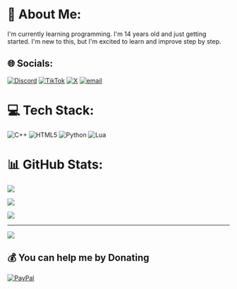 # 💫 About Me:
I'm currently learning programming. I'm 14 years old and just getting started. I'm new to this, but I'm excited to learn and improve step by step.


## 🌐 Socials:
[![Discord](https://img.shields.io/badge/Discord-%237289DA.svg?logo=discord&logoColor=white)](https://discord.gg/https://discord.gg/n2gQPEATBN) [![TikTok](https://img.shields.io/badge/TikTok-%23000000.svg?logo=TikTok&logoColor=white)](https://tiktok.com/@ilyvnvlr) [![X](https://img.shields.io/badge/X-black.svg?logo=X&logoColor=white)](https://x.com/ilyvndc) [![email](https://img.shields.io/badge/Email-D14836?logo=gmail&logoColor=white)](mailto:ilyvndc@gmail.com) 

# 💻 Tech Stack:
![C++](https://img.shields.io/badge/c++-%2300599C.svg?style=for-the-badge&logo=c%2B%2B&logoColor=white) ![HTML5](https://img.shields.io/badge/html5-%23E34F26.svg?style=for-the-badge&logo=html5&logoColor=white) ![Python](https://img.shields.io/badge/python-3670A0?style=for-the-badge&logo=python&logoColor=ffdd54) ![Lua](https://img.shields.io/badge/lua-%232C2D72.svg?style=for-the-badge&logo=lua&logoColor=white)
# 📊 GitHub Stats:
![](https://github-readme-stats.vercel.app/api?username=Seraph14yo&theme=dark&hide_border=false&include_all_commits=false&count_private=false)<br/>

![](https://nirzak-streak-stats.vercel.app/?user=Seraph14yo&theme=dark&hide_border=false)<br/>

![](https://github-readme-stats.vercel.app/api/top-langs/?username=Seraph14yo&theme=dark&hide_border=false&include_all_commits=false&count_private=false&layout=compact)

---
[![](https://visitcount.itsvg.in/api?id=Seraph14yo&icon=0&color=0)](https://visitcount.itsvg.in)

  ## 💰 You can help me by Donating
  [![PayPal](https://img.shields.io/badge/PayPal-00457C?style=for-the-badge&logo=paypal&logoColor=white)](https://paypal.me/shionamaus) 

  
<!-- Proudly created with GPRM ( https://gprm.itsvg.in ) -->

